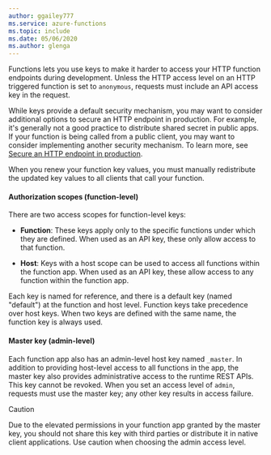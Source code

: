 ```yaml
---
author: ggailey777
ms.service: azure-functions
ms.topic: include
ms.date: 05/06/2020
ms.author: glenga
---
```

Functions lets you use keys to make it harder to access your HTTP function endpoints during development. Unless the HTTP access level on an HTTP triggered function is set to `anonymous`, requests must include an API access key in the request. 

While keys provide a default security mechanism, you may want to consider additional options to secure an HTTP endpoint in production. For example, it's generally not a good practice to distribute shared secret in public apps. If your function is being called from a public client, you may want to consider implementing another security mechanism. To learn more, see [Secure an HTTP endpoint in production](../articles/azure-functions/functions-bindings-http-webhook-trigger.md#secure-an-http-endpoint-in-production).

When you renew your function key values, you must manually redistribute the updated key values to all clients that call your function.  

#### Authorization scopes (function-level)

There are two access scopes for function-level keys:

* **Function**: These keys apply only to the specific functions under which they are defined. When used as an API key, these only allow access to that function.

* **Host**: Keys with a host scope can be used to access all functions within the function app. When used as an API key, these allow access to any function within the function app. 

Each key is named for reference, and there is a default key (named "default") at the function and host level. Function keys take precedence over host keys. When two keys are defined with the same name, the function key is always used.

#### Master key (admin-level) 

Each function app also has an admin-level host key named `_master`. In addition to providing host-level access to all functions in the app, the master key also provides administrative access to the runtime REST APIs. This key cannot be revoked. When you set an access level of `admin`, requests must use the master key; any other key results in access failure.

> [!CAUTION]  
> Due to the elevated permissions in your function app granted by the master key, you should not share this key with third parties or distribute it in native client applications. Use caution when choosing the admin access level.
